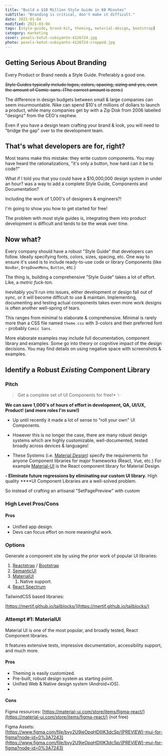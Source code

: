 ```yaml
---
title: "Build a $10 Million Style Guide in 60 Minutes"
subTitle: "Branding is critical, don't make it difficult."
date: 2021-01-04
modified: 2021-03-04
tags: [style-guide, brand-kit, theming, material-design, bootstrap]
category: marketing
cover: pexels-ketut-subiyanto-4126724.jpg
photo: pexels-ketut-subiyanto-4126724-cropped.jpg
---
```


## Getting Serious About Branding

Every Product or Brand needs a Style Guide. Preferably a good one.

~~Style Guides typically include logos, colors, spacing, sizing and yes, even the amount of Comic-sans. (The correct amount is zero.)~~

The difference in design budgets between small & large companies can seem insurmountable. Nike can spend $10's of millions of dollars to launch a product, while many companies get by with a Zip Disk from 2006 labelled "designz" from the CEO's nephew.

Even if you have a design team crafting your brand & look, you will need to "bridge the gap" over to the development team.


## That's what developers are for, right?

Most teams make this mistake: they write custom components. You may have heard the rationalizations, "it's only a button, how hard can it be to code?"

What if I told you that you could have a $10,000,000 design system in under an hour? was a way to add a complete Style Guide, Components and Documentation?

Including the work of 1,000's of designers & engineers?!

I'm going to show you how to get started for free!

The problem with most style guides is, integrating them into product development is difficult and tends to be the weak over time.


## Now what?

Every company should have a robust "Style Guide" that developers can follow. Ideally specifying fonts, colors, sizes, spacing, etc. One way to ensure it's used is to include ready-to-use code or library Components (like `NavBar`, `DropDownMenu`, `Button`, etc.)

The thing is, building a comprehensive "Style Guide" takes a lot of effort. Like, a *metric fuck-ton.* 

Inevitably you'll run into issues, either development or design fall out of sync, or it will become difficult to use & maintain. Implementing, documenting and testing actual components takes even more work designs is often another well-spring of tears.

This ranges from minimal to elaborate & comprehensive. 
Minimal is rarely more than a CSS file named `theme.css` with 3-colors and their preferred font - probably `Comic Sans`.

More elaborate examples may include full documentation, component library and examples. Some go into theory or cognitive impact of the design decisions. You may find details on using negative space with screenshots & examples.

## Identify a Robust *Existing* Component Library

### Pitch

> Get a complete set of UI Components for free!* ✨

**We can save 1,000's of hours of effort in development, QA, UI/UX, Product! (and more roles I'm sure!)**

- Up until recently it made a lot of sense to "roll your own" UI Components.

- However this is no longer the case, there are many robust design systems which are highly customizable, well-documented, tested broadly across devices & languages!

- These Systems (i.e. [Material *Design*](https://material.io/design/introduction#goals)) specify the requirements for anyone Component libraries for major frameworks (React, Vue, etc.) For example [Material-UI](https://material-ui.com/getting-started/installation/) is the React component library for Material Design.

**- Eliminate future regressions by eliminating our custom UI library.** High quality ****UI Component Libraries are a well-solved problem.

So instead of crafting an artisanal "SetPagePreview" with custom 

### High Level Pros/Cons

#### Pros

- Unified app design.
- Devs can focus effort on more meaningful work.

### Options

Generate a component site by using the prior work of popular UI libraries:

1. [Reactstrap](https://reactstrap.github.io/components/card/) / [Bootstrap](https://getbootstrap.com/docs/4.5/components/card/)
2. [SemanticUI](https://react.semantic-ui.com/modules/dropdown/)
3. [MaterialUI](https://material-ui.com/components/cards/)
    1. Native support.
4. [React Spectrum](https://react-spectrum.adobe.com/index.html)

TailwindCSS based libraries:

[https://mertjf.github.io/tailblocks/](https://mertjf.github.io/tailblocks/)

### Attempt #1: MaterialUI

Material UI is one of the most popular, and broadly tested, React Component libraries.

It features extensive tests, impressive documentation, accessibility support, and much more.

#### Pros

- Theming is easily customized.
- Pre-built, robust design system as starting point.
- Unified Web & Native design system (Android+iOS).
- 

#### Cons


Figma resources: [https://material-ui.com/store/items/figma-react/](https://material-ui.com/store/items/figma-react/) (not free)

Figma Assets: [https://www.figma.com/file/bvy2U9jeOpqHDIlIK3dcSp/(PREVIEW)-mui-for-figma?node-id=0%3A7243](https://www.figma.com/file/bvy2U9jeOpqHDIlIK3dcSp/(PREVIEW)-mui-for-figma?node-id=0%3A7243)